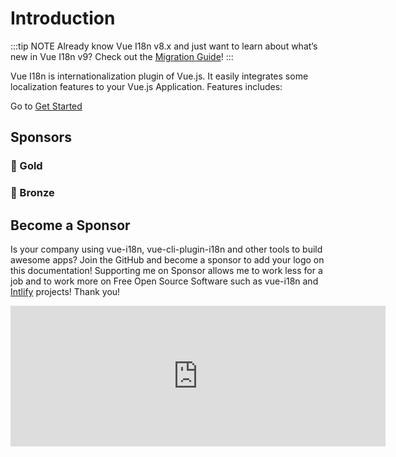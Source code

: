 # Introduction

:::tip NOTE
Already know Vue I18n v8.x and just want to learn about what’s new in Vue I18n v9? Check out the [Migration Guide](../guide/migration/breaking)!
:::

Vue I18n is internationalization plugin of Vue.js. It easily integrates some localization features to your Vue.js Application. Features includes:

Go to [Get Started](./guide/)

## Sponsors

### 🥇 Gold

<p style="text-align: center;">
  <GoldSponsors />
</p>

### 🥉 Bronze

<p style="text-align: center;">
  <BronzeSponsors />
</p>

## Become a Sponsor

Is your company using vue-i18n, vue-cli-plugin-i18n and other tools to build awesome apps? Join the GitHub and become a sponsor to add your logo on this documentation! Supporting me on Sponsor allows me to work less for a job and to work more on Free Open Source Software such as vue-i18n and [Intlify](https://github.com/intlify) projects! Thank you!

<p style="text-align: center;">
  <iframe src="https://github.com/sponsors/kazupon/card" title="Sponsor kazupon" height="225" width="600" style="border: 0;"></iframe>
</p>
